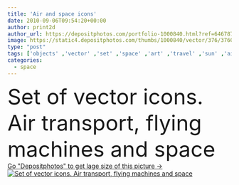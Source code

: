 ```yaml
---
title: 'Air and space icons'
date: 2010-09-06T09:54:20+00:00
author: print2d
author_url: https://depositphotos.com/portfolio-1000840.html?ref=64678756
image: https://static4.depositphotos.com/thumbs/1000840/vector/376/3760153/api_thumb_450.jpg?forcejpeg=true
type: "post"
tags: ['objects' ,'vector' ,'set' ,'space' ,'art' ,'travel' ,'sun' ,'air' ,'flying' ,'transport' ,'vehicle' ,'transportation' ,'danger' ,'black' ,'technology' ,'silhouette' ,'symbol' ,'star' ,'icon' ,'balloon' ,'communications' ,'clip' ,'planet' ,'surface' ,'wing' ,'science' ,'moon' ,'collection' ,'fly' ,'icons' ,'astronomy' ,'station' ,'propeller' ,'helicopter' ,'kite' ,'silhouettes' ,'alien' ,'exploration' ,'cosmos' ,'plane' ,'airplane' ,'arts' ,'ufo' ,'of' ,'module' ,'aerospace' ,'and' ,'lunar' ,'rocket' ,'ballon' ]
categories: 
  - space
---
```

<div aling="center">
            <font size="60"> Set of vector icons. Air transport, flying machines and space</font>   
</div>
<div>
    <a href='https://static4.depositphotos.com/thumbs/1000840/vector/376/3760153/api_thumb_450.jpg?forcejpeg=true?ref=64678756' target=_blank > Go "Depositphotos" to get lage size of this picture ->
        <img href='https://static4.depositphotos.com/thumbs/1000840/vector/376/3760153/api_thumb_450.jpg?forcejpeg=true?ref=64678756' src='https://static4.depositphotos.com/1000840/376/v/950/depositphotos_3760153-stock-illustration-air-and-space-icons.jpg?forcejpeg=true' alt='Set of vector icons. Air transport, flying machines and space' >
    </a>
</div>
